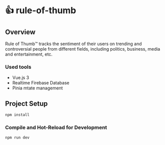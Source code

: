 # 👍 rule-of-thumb

## Overview

Rule of Thumb™️ tracks the sentiment of their users on trending and controversial people from different fields, including politics, business, media and entertainment, etc. 

### Used tools

- Vue.js 3
- Realtime Firebase Database
- Pinia mtate management 


## Project Setup 

```sh
npm install
```

### Compile and Hot-Reload for Development

```sh
npm run dev
```


